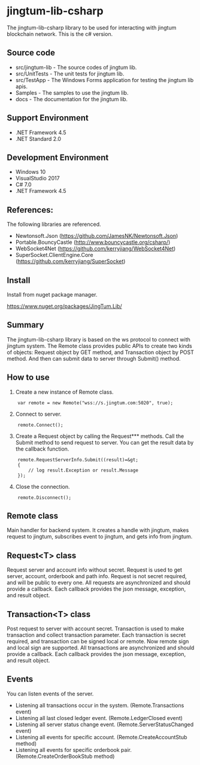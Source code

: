 # jingtum-lib-csharp
The jingtum-lib-csharp library to be used for interacting with jingtum blockchain network. 
This is the c# version.

## Source code  
* src/jingtum-lib - The source codes of jingtum lib.
* src/UnitTests - The unit tests for jingtum lib.
* src/TestApp - The Windows Forms application for testing the jingtum lib apis.
* Samples - The samples to use the jingtum lib.
* docs - The documentation for the jingtum lib.

## Support Environment
* .NET Framework 4.5
* .NET Standard 2.0

## Development Environment
* Windows 10
* VisualStudio 2017
* C# 7.0
* .NET Framework 4.5

## References:
The following libraries are referenced.
* Newtonsoft.Json (https://github.com/JamesNK/Newtonsoft.Json)
* Portable.BouncyCastle (http://www.bouncycastle.org/csharp/)
* WebSocket4Net (https://github.com/kerryjiang/WebSocket4Net)
* SuperSocket.ClientEngine.Core (https://github.com/kerryjiang/SuperSocket)

## Install
Install from nuget package manager. 

https://www.nuget.org/packages/JingTum.Lib/

## Summary
The jingtum-lib-csharp library is based on the ws protocol to connect with jingtum system. 
The Remote class provides public APIs to create two kinds of objects: Request object by GET
method, and Transaction object by POST method. And then can submit data to server through 
Submit() method.

## How to use
1) Create a new instance of Remote class.  
```
    var remote = new Remote("wss://s.jingtum.com:5020", true);
```

2) Connect to server.  
```
    remote.Connect();
```

3) Create a Request object by calling the Request*** methods. Call the Submit method to send 
request to server. You can get the result data by the callback function.  
```
    remote.RequestServerInfo.Submit((result)=&gt;  
    {
        // log result.Exception or result.Message  
    });  
```

4) Close the connection.
```
    remote.Disconnect();
```

## Remote class
Main handler for backend system. It creates a handle with jingtum, makes request to jingtum, 
subscribes event to jingtum, and gets info from jingtum.

## Request&lt;T&gt; class
Request server and account info without secret. Request is used to get server, account, orderbook 
and path info. Request is not secret required, and will be public to every one. All requests are 
asynchronized and should provide a callback. Each callback provides the json message, exception, 
and result object.

## Transaction&lt;T&gt; class
Post request to server with account secret. Transaction is used to make transaction and collect 
transaction parameter. Each transaction is secret required, and transaction can be signed local 
or remote. Now remote sign and local sign are supported. All transactions are asynchronized and 
should provide a callback. Each callback provides the json message, exception, and result object.

## Events  
You can listen events of the server.  
* Listening all transactions occur in the system. (Remote.Transactions event)
* Listening all last closed ledger event. (Remote.LedgerClosed event)
* Listening all server status change event. (Remote.ServerStatusChanged event)
* Listening all events for specific account. (Remote.CreateAccountStub method)
* Listening all events for specific orderbook pair. (Remote.CreateOrderBookStub method)


